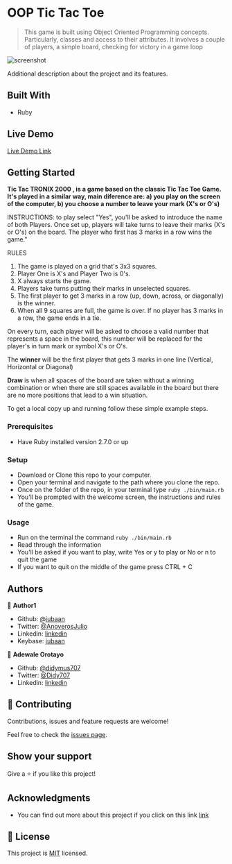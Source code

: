 # OOP Tic Tac Toe

> This game is built using Object Oriented Programming concepts. Particularly, classes and access to their attributes. It involves a couple of players, a simple board, checking for victory in a game loop

![screenshot](./app_screenshot.png)

Additional description about the project and its features.

## Built With

- Ruby

## Live Demo

[Live Demo Link](https://livedemo.com)

## Getting Started

**Tic Tac TRONIX 2000 , is a game based on the classic Tic Tac Toe Game. It's
played in a similar way, main diference are: a) you play on the screen of the
computer, b) you choose a number to leave your mark (X's or O's)**

INSTRUCTIONS: to play select "Yes", you'll be asked to introduce the name of
both Players. Once set up, players will take turns to leave their marks (X's or
O's) on the board. The player who first has 3 marks in a row wins the game."

RULES

1. The game is played on a grid that's 3x3 squares.
2. Player One is X's and Player Two is 0's.
3. X always starts the game.
4. Players take turns putting their marks in unselected
   squares.
5. The first player to get 3 marks in a row (up,
   down, across, or diagonally) is the winner.
6. When all 9 squares are full, the game is over.
   If no player has 3 marks in a row, the game ends
   in a tie.

On every turn, each player will be asked to choose a valid number that represents a
space in the board, this number will be replaced for the player's in turn mark
or symbol X's or O's.

The **winner** will be the first player that gets 3 marks in one line (Vertical,
Horizontal or Diagonal)

**Draw** is when all spaces of the board are taken without a winning combination
or when there are still spaces available in the board but there are no more
positions that lead to a win situation.

To get a local copy up and running follow these simple example steps.

### Prerequisites

- Have Ruby installed version 2.7.0 or up

### Setup

- Download or Clone this repo to your computer.
- Open your terminal and navigate to the path where you clone the repo.
- Once on the folder of the repo, in your terminal type
`ruby ./bin/main.rb`
- You'll be prompted with the welcome screen, the instructions and rules of the
  game.

### Usage

- Run on the terminal the command `ruby ./bin/main.rb`
- Read through the information
- You'll be asked if you want to play, write Yes or y to play or No or n to quit
  the game
- If you want to quit on the middle of the game press CTRL + C

## Authors

👤 **Author1**

- Github: [@jubaan](https://github.com/jubaan)
- Twitter: [@AnoverosJulio](https://twitter.com/AnoverosJulio)
- Linkedin:
  [linkedin](https://www.linkedin.com/in/julio-a%C3%B1overos-b987a8a0/)
- Keybase: [jubaan](https://keybase.io/jubaan)

👤 **Adewale Orotayo**

- Github: [@didymus707](https://github.com/didymus707)
- Twitter: [@Didy707](https://twitter.com/didy707)
- Linkedin: [linkedin](https://linkedin.com/adewale-thomas-orotayo)

## 🤝 Contributing

Contributions, issues and feature requests are welcome!

Feel free to check the [issues page](https://github.com/jubaan/m__oop__tic-tac-toe/issues?q=is%3Aissue+is%3Aopen+sort%3Aupdated-desc).

## Show your support

Give a ⭐️ if you like this project!

## Acknowledgments

- You can find out more about this project if you click on this link [link](https://www.theodinproject.com/courses/ruby-programming/lessons/oop)

## 📝 License

This project is [MIT](LICENSE.txt) licensed.
